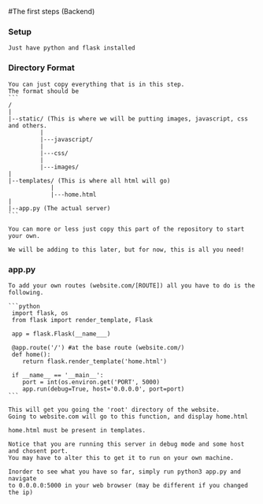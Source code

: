 #The first steps (Backend)

### Setup
    Just have python and flask installed

### Directory Format 
    You can just copy everything that is in this step.
    The format should be 
    ```
    /
    |
    |--static/ (This is where we will be putting images, javascript, css and others.
             |
             |---javascript/
             |
             |---css/
             |
             |---images/
    |
    |--templates/ (This is where all html will go)
                |
                |---home.html
    |
    |--app.py (The actual server)
    ```

    You can more or less just copy this part of the repository to start your own.

    We will be adding to this later, but for now, this is all you need!

### app.py

    To add your own routes (website.com/[ROUTE]) all you have to do is the following.

    ```python
     import flask, os
     from flask import render_template, Flask

     app = flask.Flask(__name___)

     @app.route('/') #at the base route (website.com/)
     def home():
        return flask.render_template('home.html')

     if __name__ == '__main__':
        port = int(os.environ.get('PORT', 5000)
        app.run(debug=True, host='0.0.0.0', port=port)
    ```

    This will get you going the 'root' directory of the website.
    Going to website.com will go to this function, and display home.html

    home.html must be present in templates.

    Notice that you are running this server in debug mode and some host and chosent port.
    You may have to alter this to get it to run on your own machine.

    Inorder to see what you have so far, simply run python3 app.py and navigate
    to 0.0.0.0:5000 in your web browser (may be different if you changed the ip)

   
